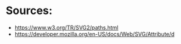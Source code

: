 # Sources:
- https://www.w3.org/TR/SVG2/paths.html
- https://developer.mozilla.org/en-US/docs/Web/SVG/Attribute/d